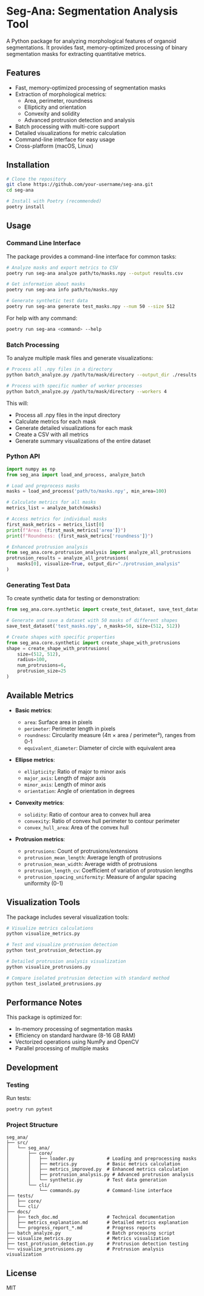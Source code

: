 # Seg-Ana: Segmentation Analysis Tool

A Python package for analyzing morphological features of organoid segmentations. It provides fast, memory-optimized processing of binary segmentation masks for extracting quantitative metrics.

## Features

- Fast, memory-optimized processing of segmentation masks
- Extraction of morphological metrics:
  - Area, perimeter, roundness
  - Ellipticity and orientation
  - Convexity and solidity 
  - Advanced protrusion detection and analysis
- Batch processing with multi-core support
- Detailed visualizations for metric calculation
- Command-line interface for easy usage
- Cross-platform (macOS, Linux)

## Installation

```bash
# Clone the repository
git clone https://github.com/your-username/seg-ana.git
cd seg-ana

# Install with Poetry (recommended)
poetry install
```

## Usage

### Command Line Interface

The package provides a command-line interface for common tasks:

```bash
# Analyze masks and export metrics to CSV
poetry run seg-ana analyze path/to/masks.npy --output results.csv

# Get information about masks
poetry run seg-ana info path/to/masks.npy

# Generate synthetic test data
poetry run seg-ana generate test_masks.npy --num 50 --size 512
```

For help with any command:

```bash
poetry run seg-ana <command> --help
```

### Batch Processing

To analyze multiple mask files and generate visualizations:

```bash
# Process all .npy files in a directory
python batch_analyze.py /path/to/mask/directory --output_dir ./results

# Process with specific number of worker processes
python batch_analyze.py /path/to/mask/directory --workers 4
```

This will:
- Process all .npy files in the input directory
- Calculate metrics for each mask
- Generate detailed visualizations for each mask
- Create a CSV with all metrics
- Generate summary visualizations of the entire dataset

### Python API

```python
import numpy as np
from seg_ana import load_and_process, analyze_batch

# Load and preprocess masks
masks = load_and_process('path/to/masks.npy', min_area=100)

# Calculate metrics for all masks
metrics_list = analyze_batch(masks)

# Access metrics for individual masks
first_mask_metrics = metrics_list[0]
print(f"Area: {first_mask_metrics['area']}")
print(f"Roundness: {first_mask_metrics['roundness']}")

# Enhanced protrusion analysis
from seg_ana.core.protrusion_analysis import analyze_all_protrusions
protrusion_results = analyze_all_protrusions(
    masks[0], visualize=True, output_dir="./protrusion_analysis"
)
```

### Generating Test Data

To create synthetic data for testing or demonstration:

```python
from seg_ana.core.synthetic import create_test_dataset, save_test_dataset

# Generate and save a dataset with 50 masks of different shapes
save_test_dataset('test_masks.npy', n_masks=50, size=(512, 512))

# Create shapes with specific properties
from seg_ana.core.synthetic import create_shape_with_protrusions
shape = create_shape_with_protrusions(
    size=(512, 512), 
    radius=100, 
    num_protrusions=6,
    protrusion_size=25
)
```

## Available Metrics

- **Basic metrics**: 
  - `area`: Surface area in pixels
  - `perimeter`: Perimeter length in pixels
  - `roundness`: Circularity measure (4π × area / perimeter²), ranges from 0-1
  - `equivalent_diameter`: Diameter of circle with equivalent area

- **Ellipse metrics**:
  - `ellipticity`: Ratio of major to minor axis
  - `major_axis`: Length of major axis
  - `minor_axis`: Length of minor axis
  - `orientation`: Angle of orientation in degrees

- **Convexity metrics**:
  - `solidity`: Ratio of contour area to convex hull area
  - `convexity`: Ratio of convex hull perimeter to contour perimeter
  - `convex_hull_area`: Area of the convex hull

- **Protrusion metrics**:
  - `protrusions`: Count of protrusions/extensions
  - `protrusion_mean_length`: Average length of protrusions
  - `protrusion_mean_width`: Average width of protrusions
  - `protrusion_length_cv`: Coefficient of variation of protrusion lengths
  - `protrusion_spacing_uniformity`: Measure of angular spacing uniformity (0-1)

## Visualization Tools

The package includes several visualization tools:

```bash
# Visualize metrics calculations
python visualize_metrics.py

# Test and visualize protrusion detection
python test_protrusion_detection.py

# Detailed protrusion analysis visualization
python visualize_protrusions.py

# Compare isolated protrusion detection with standard method
python test_isolated_protrusions.py
```

## Performance Notes

This package is optimized for:
- In-memory processing of segmentation masks
- Efficiency on standard hardware (8-16 GB RAM)
- Vectorized operations using NumPy and OpenCV
- Parallel processing of multiple masks

## Development

### Testing

Run tests:

```bash
poetry run pytest
```

### Project Structure

```
seg_ana/
├── src/
│   └── seg_ana/
│       ├── core/
│       │   ├── loader.py            # Loading and preprocessing masks
│       │   ├── metrics.py           # Basic metrics calculation
│       │   ├── metrics_improved.py  # Enhanced metrics calculation
│       │   ├── protrusion_analysis.py # Advanced protrusion analysis
│       │   └── synthetic.py         # Test data generation
│       └── cli/
│           └── commands.py          # Command-line interface
├── tests/
│   ├── core/
│   └── cli/
├── docs/
│   ├── tech_doc.md                  # Technical documentation
│   ├── metrics_explanation.md       # Detailed metrics explanation
│   └── progress_report_*.md         # Progress reports
├── batch_analyze.py                 # Batch processing script
├── visualize_metrics.py             # Metrics visualization
├── test_protrusion_detection.py     # Protrusion detection testing
└── visualize_protrusions.py         # Protrusion analysis visualization
```

## License

MIT
